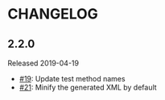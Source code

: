 # CHANGELOG

## 2.2.0

Released 2019-04-19

* [#19](https://github.com/opdavies/gmail-filter-builder/issues/19): Update test method names
* [#21](https://github.com/opdavies/gmail-filter-builder/issues/21): Minify the generated XML by default
